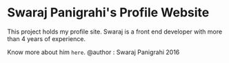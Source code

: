# Swaraj Panigrahi's Profile Website

This project holds my profile site. Swaraj is a front end developer with more than 4 years of experience.

Know more about him `here`.
@author : Swaraj Panigrahi
2016

